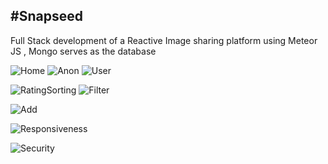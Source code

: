 #Snapseed
----------
Full Stack development of a Reactive Image sharing platform using Meteor JS , Mongo serves as the database

![Home](https://user-images.githubusercontent.com/49150875/82208049-76da9700-9928-11ea-8f4f-85a2d11fcbc1.gif)
![Anon](https://user-images.githubusercontent.com/49150875/82209139-675c4d80-992a-11ea-923d-ee8386ed4c7f.gif)
![User](https://user-images.githubusercontent.com/49150875/82210186-2ebd7380-992c-11ea-8fe9-d7c5bc4c8074.gif)

![RatingSorting](https://user-images.githubusercontent.com/49150875/82209723-61b33780-992b-11ea-8bee-7667e0088f2a.gif)
![Filter](https://user-images.githubusercontent.com/49150875/82210413-ab505200-992c-11ea-83ee-514186716941.gif)

![Add](https://user-images.githubusercontent.com/49150875/82208393-11d37100-9929-11ea-80bb-b03103c040d3.gif)

![Responsiveness](https://user-images.githubusercontent.com/49150875/82210584-f9655580-992c-11ea-991e-84ec1d1f641d.gif)

![Security](https://user-images.githubusercontent.com/49150875/82208254-d5077a00-9928-11ea-8db1-045fe3e58d42.gif)
